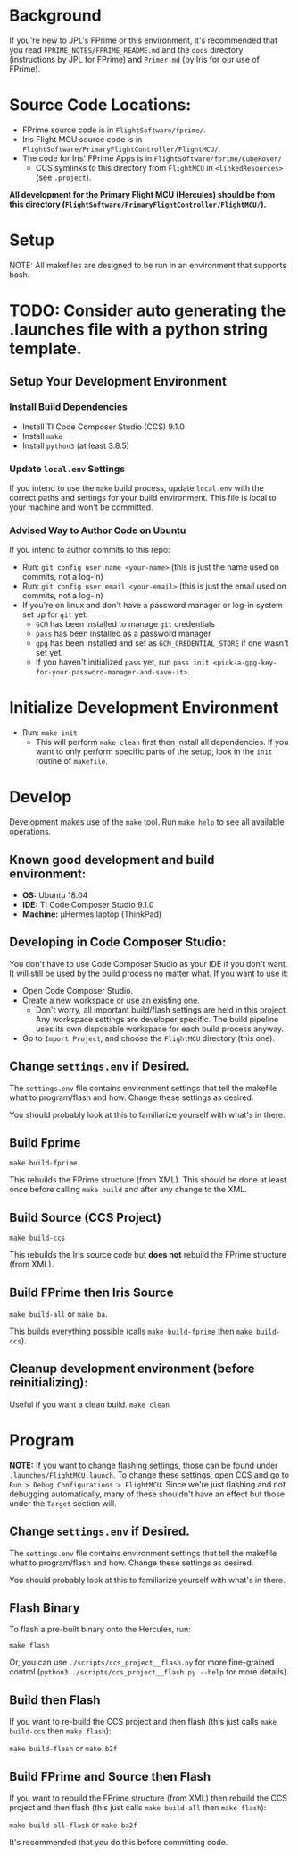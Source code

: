# Background
If you're new to JPL's FPrime or this environment, it's recommended that you read `FPRIME_NOTES/FPRIME_README.md` and the `docs` directory (instructions by JPL for FPrime) and `Primer.md` (by Iris for our use of FPrime).

# Source Code Locations:
- FPrime source code is in `FlightSoftware/fprime/`.
- Iris Flight MCU source code is in `FlightSoftware/PrimaryFlightController/FlightMCU/`.
- The code for Iris' FPrime Apps is in `FlightSoftware/fprime/CubeRover/`
  - CCS symlinks to this directory from `FlightMCU` in `<linkedResources>` (see `.project`).

**All development for the Primary Flight MCU (Hercules) should be from this directory (`FlightSoftware/PrimaryFlightController/FlightMCU/`).**

# **Setup**
NOTE: All makefiles are designed to be run in an environment that supports bash.

# TODO: Consider auto generating the .launches file with a python string template.

## **Setup Your Development Environment**

### **Install Build Dependencies**

- Install TI Code Composer Studio (CCS) 9.1.0
- Install `make`
- Install `python3` (at least 3.8.5)

### **Update `local.env` Settings**
If you intend to use the `make` build process, update `local.env` with the correct paths and settings for your build environment. This file is local to your machine and won't be committed.

### **Advised Way to Author Code on Ubuntu**
If you intend to author commits to this repo:
- Run: `git config user.name <your-name>` (this is just the name used on commits, not a log-in)
- Run: `git config user.email <your-email>` (this is just the email used on commits, not a log-in)
- If you're on linux and don't have a password manager or log-in system set up for `git` yet:
    - `GCM` has been installed to manage `git` credentials
    - `pass` has been installed as a password manager
    - `gpg` has been installed and set as `GCM_CREDENTIAL_STORE` if one wasn't set yet.
    - If you haven't initialized `pass` yet, run `pass init <pick-a-gpg-key-for-your-password-manager-and-save-it>`.

# **Initialize Development Environment**
- Run: `make init`
    - This will perform `make clean` first then install all dependencies. If you want to only perform specific parts of the setup, look in the `init` routine of `makefile`.

# **Develop**

Development makes use of the `make` tool. Run `make help` to see all available operations.

## Known good development and build environment:

- **OS:** Ubuntu 18.04
- **IDE:** TI Code Composer Studio 9.1.0
- **Machine:** µHermes laptop (ThinkPad)

## Developing in Code Composer Studio:
You don't have to use Code Composer Studio as your IDE if you don't want.
It will still be used by the build process no matter what. If you want to use it:

- Open Code Composer Studio.
- Create a new workspace or use an existing one.
    - Don't worry, all important build/flash settings are held in this project. Any workspace settings are developer specific. The build pipeline uses its own disposable workspace for each build process anyway.
- Go to `Import Project`, and choose the `FlightMCU` directory (this one).

## **Change `settings.env` if Desired.**
The `settings.env` file contains environment settings that tell the makefile what to program/flash and how. Change these settings as desired.

You should probably look at this to familiarize yourself with what's in there.

## **Build Fprime**
`make build-fprime`

This rebuilds the FPrime structure (from XML). This should be done at least once before calling `make build` and after any change to the XML.

## **Build Source (CCS Project)**
`make build-ccs`

This rebuilds the Iris source code but **does not** rebuild the FPrime structure (from XML).

## **Build FPrime then Iris Source**
`make build-all` or `make ba`.

This builds everything possible (calls `make build-fprime` then `make build-ccs`).

## Cleanup development environment (before reinitializing):
Useful if you want a clean build.
`make clean`

# **Program**

**NOTE:** If you want to change flashing settings, those can be found under `.launches/FlightMCU.launch`. To change these settings, open CCS and go to `Run > Debug Configurations > FlightMCU`. Since we're just flashing and not debugging automatically, many of these shouldn't have an effect but those under the `Target` section will.

## **Change `settings.env` if Desired.**
The `settings.env` file contains environment settings that tell the makefile what to program/flash and how. Change these settings as desired.

You should probably look at this to familiarize yourself with what's in there.

## **Flash Binary**
To flash a pre-built binary onto the Hercules, run:

`make flash`

Or, you can use `./scripts/ccs_project__flash.py` for more fine-grained control (`python3 ./scripts/ccs_project__flash.py --help` for more details).

## **Build then Flash**
If you want to re-build the CCS project and then flash (this just calls `make build-ccs` then `make flash`):

`make build-flash` or `make b2f`

## **Build FPrime and Source then Flash**
If you want to rebuild the FPrime structure (from XML) then rebuild the CCS project and then flash (this just calls `make build-all` then `make flash`):

`make build-all-flash` or `make ba2f`

It's recommended that you do this before committing code.